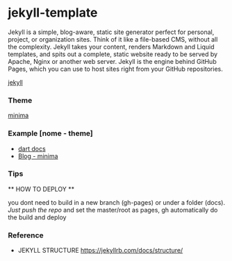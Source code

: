 # jekyll-template
Jekyll is a simple, blog-aware, static site generator perfect for personal, project, or organization sites. Think of it like a file-based CMS, without all the complexity. Jekyll takes your content, renders Markdown and Liquid templates, and spits out a complete, static website ready to be served by Apache, Nginx or another web server. Jekyll is the engine behind GitHub Pages, which you can use to host sites right from your GitHub repositories.

[jekyll](https://github.com/jekyll/jekyll)

### Theme
[minima](https://github.com/jekyll/minima)

### Example [nome - theme]
- [dart docs](https://github.com/dart-lang/site-www)
- [Blog - minima](https://github.com/StartBootstrap/startbootstrap-clean-blog-jekyll)

### Tips
** HOW TO DEPLOY ** 

you dont need to build in a new branch (gh-pages) or under a folder (docs). *Just push the repo* and set the master/root as pages, gh automatically do the build and deploy

### Reference
- JEKYLL STRUCTURE https://jekyllrb.com/docs/structure/



